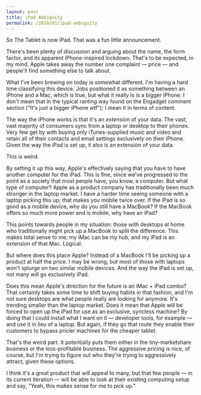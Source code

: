 ```yaml
---
layout: post
title: iPad Ambiguity
permalink: /2010/01/ipad-ambiguity
---
```


So The Tablet is now iPad. That was a fun little announcement.

There's been plenty of discussion and arguing about the name, the form factor, and its apparent iPhone-inspired lockdown. That's to be expected, in my mind. Apple takes away the number one complaint — price — and people'll find something else to talk about.

What I've been brewing on today is somewhat different. I'm having a hard time classifying this device. Jobs positioned it as something between an iPhone and a Mac, which is true, but what it really is is a bigger iPhone. I don't mean that in the typical ranting way found on the Engadget comment section ("It's just a bigger iPhone wtf"); I mean it in terms of content.

The way the iPhone works is that it's an *extension* of your data. The vast, vast majority of consumers sync from a laptop or desktop to their phones. Very few get by with buying only iTunes-supplied music and video and retain all of their contacts and email settings exclusively on their iPhone. Given the way the iPad is set up, it also is an extension of your data.

This is weird.

By setting it up this way, Apple's effectively saying that you have to have another computer for the iPad. This is fine, since we've progressed to the point as a society that most people have, you know, a computer. But what type of computer? Apple as a product company has traditionally been much stronger in the laptop market. I have a harder time seeing someone with a laptop picking this up; that makes you mobile twice over. If the iPad is so good as a mobile device, why do you still have a MacBook? If the MacBook offers so much more power and is mobile, why have an iPad?

This points towards people in my situation: those with desktops at home who traditionally might pick up a MacBook to split the difference. This makes total sense to me; my iMac can be my hub, and my iPad is an extension of that Mac. Logical.

But where does this place Apple? Instead of a MacBook I'll be picking up a product at half the price. I may be wrong, but most of those with laptops won't splurge on two similar mobile devices. And the way the iPad is set up, not many will go exclusively iPad.

Does this mean Apple's direction for the future is an iMac + iPad combo? That certainly takes some time to shift buying habits in that fashion, and I'm not sure desktops are what people really are looking for anymore. It's trending smaller than the laptop market. Does it mean that Apple will be forced to open up the iPad for use as an exclusive, syncless machine? By doing that I could install what I want on it — developer tools, for example — and use it in lieu of a laptop. But again, if they go that route they enable their customers to bypass pricier machines for the cheaper tablet.

That's the weird part. It potentially puts them either in the tiny-marketshare business or the less-profitable business. The aggressive pricing is nice, of course, but I'm trying to figure out who they're trying to aggressively attract, given these options.

I think it's a great product that will appeal to many, but that few people — in its current iteration — will be able to look at their existing computing setup and say, "Yeah, this makes sense for me to pick up."
